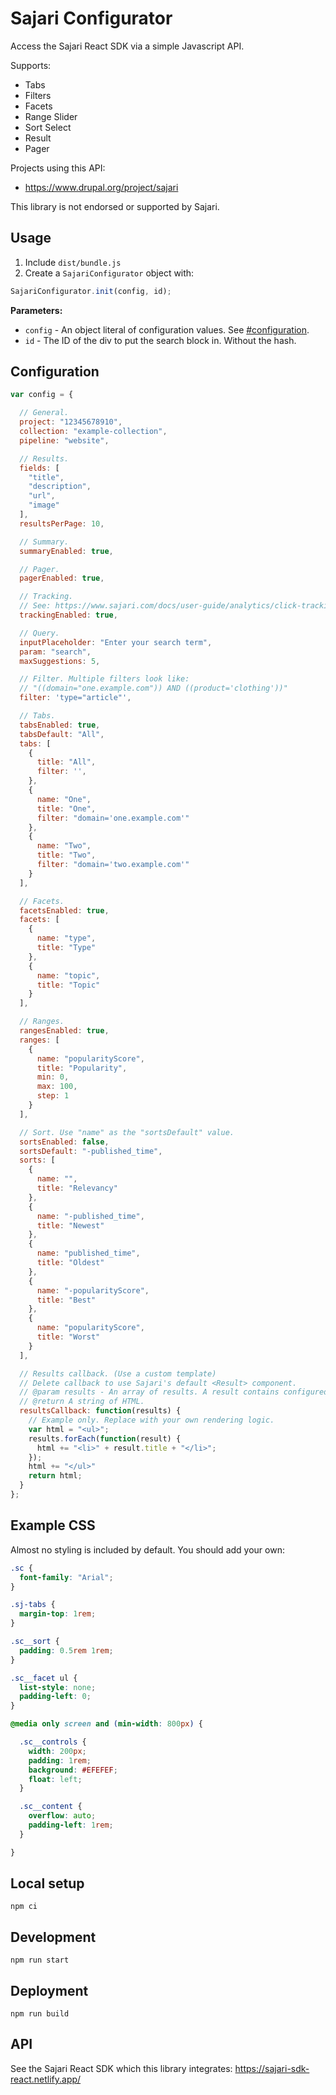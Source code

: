 # Sajari Configurator

Access the Sajari React SDK via a simple Javascript API.

Supports:
* Tabs
* Filters
* Facets
* Range Slider
* Sort Select
* Result
* Pager

Projects using this API:
* https://www.drupal.org/project/sajari

This library is not endorsed or supported by Sajari.

## Usage

1. Include `dist/bundle.js`
2. Create a `SajariConfigurator` object with:

```javascript
SajariConfigurator.init(config, id);
```

**Parameters:**
* `config` - An object literal of configuration values. See [#configuration](Configuration).
* `id` - The ID of the div to put the search block in. Without the hash.

## Configuration

```javascript
var config = {

  // General.
  project: "12345678910",
  collection: "example-collection",
  pipeline: "website",

  // Results.
  fields: [
    "title",
    "description",
    "url",
    "image"
  ],
  resultsPerPage: 10,

  // Summary.
  summaryEnabled: true,

  // Pager.
  pagerEnabled: true,

  // Tracking.
  // See: https://www.sajari.com/docs/user-guide/analytics/click-tracking/
  trackingEnabled: true,

  // Query.
  inputPlaceholder: "Enter your search term",
  param: "search",
  maxSuggestions: 5,

  // Filter. Multiple filters look like:
  // "((domain="one.example.com")) AND ((product='clothing'))"
  filter: 'type="article"',

  // Tabs.
  tabsEnabled: true,
  tabsDefault: "All",
  tabs: [
    {
      title: "All",
      filter: '',
    },
    {
      name: "One",
      title: "One",
      filter: "domain='one.example.com'"
    },
    {
      name: "Two",
      title: "Two",
      filter: "domain='two.example.com'"
    }
  ],

  // Facets.
  facetsEnabled: true,
  facets: [
    {
      name: "type",
      title: "Type"
    },
    {
      name: "topic",
      title: "Topic"
    }
  ],

  // Ranges.
  rangesEnabled: true,
  ranges: [
    {
      name: "popularityScore",
      title: "Popularity",
      min: 0,
      max: 100,
      step: 1
    }
  ],

  // Sort. Use "name" as the "sortsDefault" value.
  sortsEnabled: false,
  sortsDefault: "-published_time",
  sorts: [
    {
      name: "",
      title: "Relevancy"
    },
    {
      name: "-published_time",
      title: "Newest"
    },
    {
      name: "published_time",
      title: "Oldest"
    },
    {
      name: "-popularityScore",
      title: "Best"
    },
    {
      name: "popularityScore",
      title: "Worst"
    }
  ],

  // Results callback. (Use a custom template)
  // Delete callback to use Sajari's default <Result> component.
  // @param results - An array of results. A result contains configured "fields".
  // @return A string of HTML.
  resultsCallback: function(results) {
    // Example only. Replace with your own rendering logic.
    var html = "<ul>";
    results.forEach(function(result) {
      html += "<li>" + result.title + "</li>";
    });
    html += "</ul>"
    return html;
  }
};
```

## Example CSS

Almost no styling is included by default. You should add your own:

```css
.sc {
  font-family: "Arial";
}

.sj-tabs {
  margin-top: 1rem;
}

.sc__sort {
  padding: 0.5rem 1rem;
}

.sc__facet ul {
  list-style: none;
  padding-left: 0;
}

@media only screen and (min-width: 800px) {

  .sc__controls {
    width: 200px;
    padding: 1rem;
    background: #EFEFEF;
    float: left;
  }

  .sc__content {
    overflow: auto;
    padding-left: 1rem;
  }

}
```

## Local setup

```
npm ci
```

## Development

```
npm run start
```

## Deployment

```
npm run build
```

## API

See the Sajari React SDK which this library integrates:
https://sajari-sdk-react.netlify.app/

